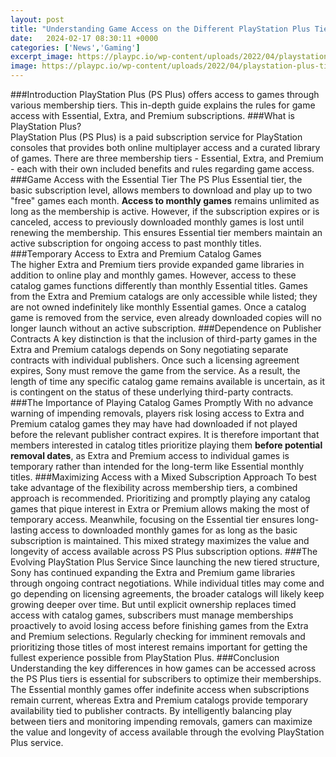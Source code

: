 ```yaml
---
layout: post
title: "Understanding Game Access on the Different PlayStation Plus Tiers"
date:   2024-02-17 08:30:11 +0000
categories: ['News','Gaming']
excerpt_image: https://playpc.io/wp-content/uploads/2022/04/playstation-plus-tiers-1000x562.jpg
image: https://playpc.io/wp-content/uploads/2022/04/playstation-plus-tiers-1000x562.jpg
---
```


###Introduction
PlayStation Plus (PS Plus) offers access to games through various membership tiers. This in-depth guide explains the rules for game access with Essential, Extra, and Premium subscriptions.
###What is PlayStation Plus?  
PlayStation Plus (PS Plus) is a paid subscription service for PlayStation consoles that provides both online multiplayer access and a curated library of games. There are three membership tiers - Essential, Extra, and Premium - each with their own included benefits and rules regarding game access. 
###Game Access with the Essential Tier
The PS Plus Essential tier, the basic subscription level, allows members to download and play up to two "free" games each month. **Access to monthly games** remains unlimited as long as the membership is active. However, if the subscription expires or is canceled, access to previously downloaded monthly games is lost until renewing the membership. This ensures Essential tier members maintain an active subscription for ongoing access to past monthly titles.
###Temporary Access to Extra and Premium Catalog Games  
The higher Extra and Premium tiers provide expanded game libraries in addition to online play and monthly games. However, access to these catalog games functions differently than monthly Essential titles. Games from the Extra and Premium catalogs are only accessible while listed; they are not owned indefinitely like monthly Essential games. Once a catalog game is removed from the service, even already downloaded copies will no longer launch without an active subscription.
###Dependence on Publisher Contracts
A key distinction is that the inclusion of third-party games in the Extra and Premium catalogs depends on Sony negotiating separate contracts with individual publishers. Once such a licensing agreement expires, Sony must remove the game from the service. As a result, the length of time any specific catalog game remains available is uncertain, as it is contingent on the status of these underlying third-party contracts.
###The Importance of Playing Catalog Games Promptly
With no advance warning of impending removals, players risk losing access to Extra and Premium catalog games they may have had downloaded if not played before the relevant publisher contract expires. It is therefore important that members interested in catalog titles prioritize playing them **before potential removal dates**, as Extra and Premium access to individual games is temporary rather than intended for the long-term like Essential monthly titles. 
###Maximizing Access with a Mixed Subscription Approach
To best take advantage of the flexibility across membership tiers, a combined approach is recommended. Prioritizing and promptly playing any catalog games that pique interest in Extra or Premium allows making the most of temporary access. Meanwhile, focusing on the Essential tier ensures long-lasting access to downloaded monthly games for as long as the basic subscription is maintained. This mixed strategy maximizes the value and longevity of access available across PS Plus subscription options.
###The Evolving PlayStation Plus Service
Since launching the new tiered structure, Sony has continued expanding the Extra and Premium game libraries through ongoing contract negotiations. While individual titles may come and go depending on licensing agreements, the broader catalogs will likely keep growing deeper over time. But until explicit ownership replaces timed access with catalog games, subscribers must manage memberships proactively to avoid losing access before finishing games from the Extra and Premium selections. Regularly checking for imminent removals and prioritizing those titles of most interest remains important for getting the fullest experience possible from PlayStation Plus.
###Conclusion 
Understanding the key differences in how games can be accessed across the PS Plus tiers is essential for subscribers to optimize their memberships. The Essential monthly games offer indefinite access when subscriptions remain current, whereas Extra and Premium catalogs provide temporary availability tied to publisher contracts. By intelligently balancing play between tiers and monitoring impending removals, gamers can maximize the value and longevity of access available through the evolving PlayStation Plus service.